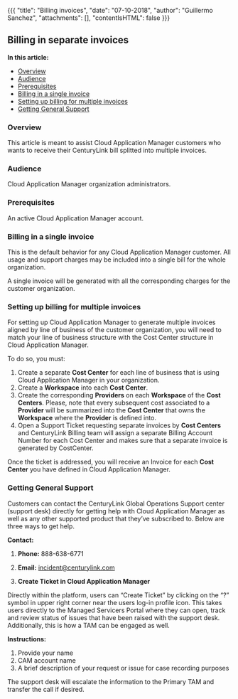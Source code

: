 {{{
"title": "Billing invoices",
"date": "07-10-2018",
"author": "Guillermo Sanchez",
"attachments": [],
"contentIsHTML": false
}}}

## Billing in separate invoices

**In this article:**

* [Overview](#overview)
* [Audience](#audience)
* [Prerequisites](#prerequisites)
* [Billing in a single invoice](#billing-in-a-single-invoice)
* [Setting up billing for multiple invoices](#setting-up-billing-for-multiple-invoices)
* [Getting General Support](#getting-general-support)

### Overview

This article is meant to assist Cloud Application Manager customers who wants to receive their CenturyLink bill splitted into multiple invoices.

### Audience

Cloud Application Manager organization administrators.

### Prerequisites

An active Cloud Application Manager account.

### Billing in a single invoice

This is the default behavior for any Cloud Application Manager customer. All usage and support charges may be included into a single bill for the whole organization.

A single invoice will be generated with all the corresponding charges for the customer organization.

### Setting up billing for multiple invoices

For setting up Cloud Application Manager to generate multiple invoices aligned by line of business of the customer organization, you will need to match your line of business structure with the Cost Center structure in Cloud Application Manager.

To do so, you must:

1. Create a separate **Cost Center** for each line of business that is using Cloud Application Manager in your organization.
1. Create a **Workspace** into each **Cost Center**.
1. Create the corresponding **Providers** on each **Workspace** of the **Cost Centers**. Please, note that every subsequent cost associated to a **Provider** will be summarized into the **Cost Center** that owns the **Workspace** where the **Provider** is defined into.
1. Open a Support Ticket requesting separate invoices by **Cost Centers** and CenturyLink Billing team will assign a separate Billing Account Number for each Cost Center and makes sure that a separate invoice is generated by CostCenter.

Once the ticket is addressed, you will receive an Invoice for each **Cost Center** you have defined in Cloud Application Manager.

### Getting General Support

Customers can contact the CenturyLink Global Operations Support center (support desk) directly for getting help with Cloud Application Manager as well as any other supported product that they’ve subscribed to.  Below are three ways to get help.

**Contact:**

1. **Phone:** 888-638-6771

2. **Email:** incident@centurylink.com

3. **Create Ticket in Cloud Application Manager**

Directly within the platform, users can “Create Ticket” by clicking on the “?” symbol in upper right corner near the users log-in profile icon.  This takes users directly to the Managed Servicers Portal where they can open, track and review status of issues that have been raised with the support desk.  Additionally, this is how a TAM can be engaged as well.

**Instructions:**

1. Provide your name
2. CAM account name
3. A brief description of your request or issue for case recording purposes

The support desk will escalate the information to the Primary TAM and transfer the call if desired.
